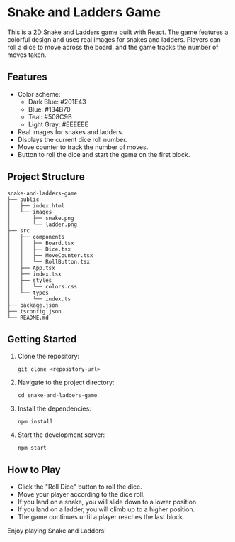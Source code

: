 # Snake and Ladders Game

This is a 2D Snake and Ladders game built with React. The game features a colorful design and uses real images for snakes and ladders. Players can roll a dice to move across the board, and the game tracks the number of moves taken.

## Features

- Color scheme: 
  - Dark Blue: #201E43
  - Blue: #134B70
  - Teal: #508C9B
  - Light Gray: #EEEEEE
- Real images for snakes and ladders.
- Displays the current dice roll number.
- Move counter to track the number of moves.
- Button to roll the dice and start the game on the first block.

## Project Structure

```
snake-and-ladders-game
├── public
│   ├── index.html
│   └── images
│       ├── snake.png
│       └── ladder.png
├── src
│   ├── components
│   │   ├── Board.tsx
│   │   ├── Dice.tsx
│   │   ├── MoveCounter.tsx
│   │   └── RollButton.tsx
│   ├── App.tsx
│   ├── index.tsx
│   ├── styles
│   │   └── colors.css
│   └── types
│       └── index.ts
├── package.json
├── tsconfig.json
└── README.md
```

## Getting Started

1. Clone the repository:
   ```
   git clone <repository-url>
   ```
2. Navigate to the project directory:
   ```
   cd snake-and-ladders-game
   ```
3. Install the dependencies:
   ```
   npm install
   ```
4. Start the development server:
   ```
   npm start
   ```

## How to Play

- Click the "Roll Dice" button to roll the dice.
- Move your player according to the dice roll.
- If you land on a snake, you will slide down to a lower position.
- If you land on a ladder, you will climb up to a higher position.
- The game continues until a player reaches the last block.

Enjoy playing Snake and Ladders!